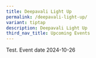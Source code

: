 ```yaml
---
title: Deepavali Light Up
permalink: /deepavali-light-up/
variant: tiptap
description: Deepavali Light Up
third_nav_title: Upcoming Events
---
```

<p>Test. Event date 2024-10-26</p>